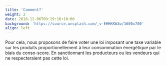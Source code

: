 ```yaml
---
title: 'Comment?'
weight: 2
date: 2018-12-06T09:29:16+10:00
background: 'https://source.unsplash.com/_v-EHHKKW3w/1600x700'
align: left
---
```


Pour cela, nous proposons de faire voter une loi imposant une taxe variable sur les produits proportionellement à leur consommation énergétique par le biais du conso-score.
En sanctionnant les producteurs ou les vendeurs qui ne respecteraient pas cette loi.
